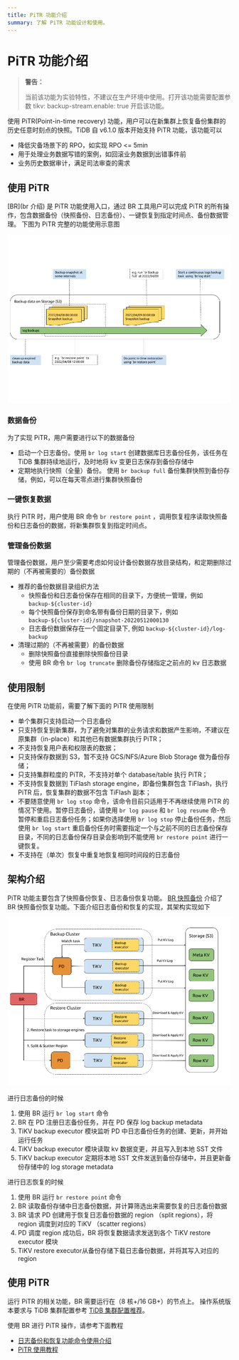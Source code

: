 ```yaml
---
title: PiTR 功能介绍 
summary: 了解 PiTR 功能设计和使用。
---
```


# PiTR 功能介绍

> **警告：**
>
> 当前该功能为实验特性，不建议在生产环境中使用。打开该功能需要配置参数 tikv:  backup-stream.enable: true 开启该功能。

使用 PiTR(Point-in-time recovery) 功能，用户可以在新集群上恢复备份集群的历史任意时刻点的快照。TiDB 自 v6.1.0 版本开始支持 PiTR 功能，该功能可以

- 降低灾备场景下的 RPO，如实现 RPO <= 5min
- 用于处理业务数据写错的案例，如回滚业务数据到出错事件前
- 业务历史数据审计，满足司法审查的需求

## 使用 PiTR

[BR](br 介绍) 是 PiTR 功能使用入口，通过 BR 工具用户可以完成 PiTR 的所有操作，包含数据备份（快照备份、日志备份）、一键恢复到指定时间点、备份数据管理。  下图为 PiTR 完整的功能使用示意图

![br-arch](/media/br/pitr-usage.png)

### 数据备份

为了实现 PiTR，用户需要进行以下的数据备份

- 启动一个日志备份。使用 `br log start` 创建数据库日志备份任务，该任务在 TiDB 集群持续地运行，及时地将 kv 变更日志保存到备份存储中
- 定期地执行快照（全量）备份。 使用  `br backup full` 备份集群快照到备份存储，例如，可以在每天零点进行集群快照备份

### 一键恢复数据

执行 PiTR 时，用户使用 BR 命令 `br restore point` ，调用恢复程序读取快照备份和日志备份的数据，将新集群恢复到指定时间点。

### 管理备份数据

管理备份数据，用户至少需要考虑如何设计备份数据存放目录结构，和定期删除过期的（不再被需要的）备份数据

- 推荐的备份数据目录组织方法
  - 快照备份和日志备份保存在相同的目录下，方便统一管理，例如 `backup-${cluster-id}`
  - 每个快照备份保存到命名带有备份日期的目录下，例如 `backup-${cluster-id}/snapshot-20220512000130`
  - 日志备份数据保存在一个固定目录下, 例如 `backup-${cluster-id}/log-backup`
- 清理过期的（不再被需要）的备份数据
  - 删除快照备份直接删除快照备份目录
  - 使用 BR 命令 `br log truncate` 删除备份存储指定之前点的 kv 日志数据

## 使用限制

在使用 PiTR 功能前，需要了解下面的 PiTR 使用限制

- 单个集群只支持启动一个日志备份
- 只支持恢复到新集群，为了避免对集群的业务请求和数据产生影响，不建议在原集群（in-place）和其他已有数据集群执行 PiTR；
- 不支持恢复用户表和权限表的数据；
- 只支持保存数据到 S3，暂不支持 GCS/NFS/Azure Blob Storage 做为备份存储；
- 只支持集群粒度的 PiTR，不支持对单个 database/table 执行 PiTR；
- 不支持恢复数据到 TiFlash storage engine，即备份集群包含 TiFlash，执行 PiTR 后，恢复集群的数据不包含 TiFlash 副本；
- 不要随意使用 `br log stop` 命令，该命令目前只适用于不再继续使用 PiTR 的情况下使用。暂停日志备份，请使用 `br log pause` 和 `br log resume` 命-令暂停和重启日志备份任务；如果你选择使用 `br log stop` 停止备份任务，然后使用 `br log start` 重启备份任务时需要指定一个与之前不同的日志备份保存目录，不同的日志备份保存目录会影响到不能使用 `br restore point` 进行一键恢复。
- 不支持在（单次）恢复中重复地恢复相同时间段的日志备份

## 架构介绍

PiTR 功能主要包含了快照备份恢复、日志备份恢复功能。 [BR 快照备份](/br/backup-and-restore-design.md) 介绍了 BR 快照备份恢复功能。下面介绍日志备份和恢复的实现，其架构实现如下

![br-log-arch](/media/br/br-log-arch.png)

进行日志备份的时候

1. 使用 BR 运行 `br log start` 命令
2. BR 在 PD 注册日志备份任务，并在 PD 保存 log backup metadata
3. TiKV  backup executor 模块监听 PD 中日志备份任务的创建、更新，并开始运行任务
4. TiKV  backup executor 模块读取 kv 数据变更，并且写入到本地 SST 文件
5. TiKV backup executor 定期将本地 SST 文件发送到备份存储中，并且更新备份存储中的 log storage metadata

进行日志恢复的时候

1. 使用 BR 运行 `br restore point` 命令
2. BR 读取备份存储中日志备份数据，并计算筛选出来需要恢复的日志备份数据
3. BR 请求 PD 创建用于恢复日志备份数据的 region （split regions），将 region 调度到对应的 TiKV （scatter regions）
4. PD 调度 region 成功后，BR 将恢复数据请求发送到各个 TiKV restore executor 模块
5. TiKV restore executor从备份存储下载日志备份数据，并将其写入对应的 region

## 使用 PiTR

运行 PiTR 的相关功能，BR 需要运行在（8 核+/16 GB+）的节点上。 操作系统版本要求与 TiDB 集群配置参考 [TiDB 集群配置推荐](/hardware-and-software-requirements.md)。 


使用 BR 进行 PiTR 操作，请参考下面教程

-  [日志备份和恢复功能命令使用介绍](/br/br-log-command-line.md)
-  [PiTR 使用教程](/br/pitr-usage.md)


